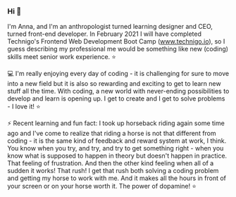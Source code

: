 ### Hi 👋

I'm Anna, and I'm an anthropologist turned learning designer and CEO, turned front-end developer. In February 2021 I will have completed Technigo's Frontend Web Development Boot Camp (www.technigo.io), so I guess describing my professional me would be something like new (coding) skills meet senior work experience. ⭐️

💻 I'm really enjoying every day of coding - it is challenging for sure to move into a new field but it is also so rewarding and exciting to get to learn new stuff all the time. With coding, a new world with never-ending possibilities to develop and learn is opening up. I get to create and I get to solve problems - I love it! ⭐️

⚡️ Recent learning and fun fact: I took up horseback riding again some time ago and I've come to realize that riding a horse is not that different from coding - it is the same kind of feedback and reward system at work, I think. You know when you try, and try, and try to get something right - when you know what is supposed to happen in theory but doesn't happen in practice. That feeling of frustration. And then the other kind feeling when all of a sudden it works! That rush! I get that rush both solving a coding problem and getting my horse to work with me. And it makes all the hours in front of your screen or on your horse worth it. The power of dopamine! ⭐️

